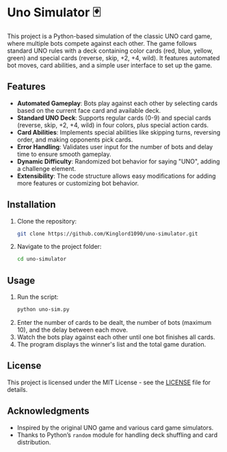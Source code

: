 # Uno Simulator 🃏

This project is a Python-based simulation of the classic UNO card game, where multiple bots compete against each other. The game follows standard UNO rules with a deck containing color cards (red, blue, yellow, green) and special cards (reverse, skip, +2, +4, wild). It features automated bot moves, card abilities, and a simple user interface to set up the game.

## Features

- **Automated Gameplay**: Bots play against each other by selecting cards based on the current face card and available deck.
- **Standard UNO Deck**: Supports regular cards (0-9) and special cards (reverse, skip, +2, +4, wild) in four colors, plus special action cards.
- **Card Abilities**: Implements special abilities like skipping turns, reversing order, and making opponents pick cards.
- **Error Handling**: Validates user input for the number of bots and delay time to ensure smooth gameplay.
- **Dynamic Difficulty**: Randomized bot behavior for saying "UNO", adding a challenge element.
- **Extensibility**: The code structure allows easy modifications for adding more features or customizing bot behavior.

## Installation

1. Clone the repository:
    ```bash
    git clone https://github.com/Kinglord1090/uno-simulator.git
    ```
2. Navigate to the project folder:
    ```bash
    cd uno-simulator
    ```

## Usage

1. Run the script:
    ```bash
    python uno-sim.py
    ```
2. Enter the number of cards to be dealt, the number of bots (maximum 10), and the delay between each move.
3. Watch the bots play against each other until one bot finishes all cards.
4. The program displays the winner's list and the total game duration.

## License

This project is licensed under the MIT License - see the [LICENSE](LICENSE) file for details.

## Acknowledgments
  
- Inspired by the original UNO game and various card game simulators.
- Thanks to Python’s `random` module for handling deck shuffling and card distribution.
